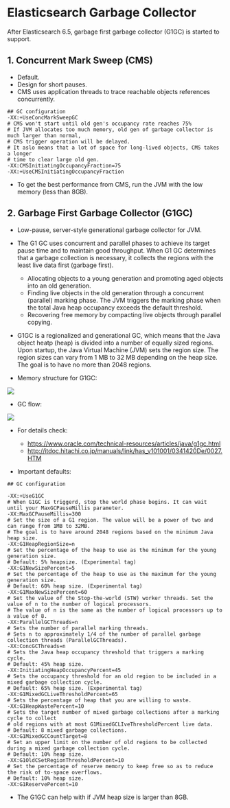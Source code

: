 # Elasticsearch Garbage Collector

After Elasticsearch 6.5, garbage first garbage collector (G1GC) is started to support.

## 1. Concurrent Mark Sweep (CMS)

- Default.
- Design for short pauses.
- CMS uses application threads to trace reachable objects references concurrently.

```
## GC configuration
-XX:+UseConcMarkSweepGC
# CMS won't start until old gen's occupancy rate reaches 75%
# If JVM allocates too much memory, old gen of garbage collector is much larger than normal,
# CMS trigger operation will be delayed.
# It aslo means that a lot of space for long-lived objects, CMS takes a longer
# time to clear large old gen.
-XX:CMSInitiatingOccupancyFraction=75
-XX:+UseCMSInitiatingOccupancyFraction
```

- To get the best performance from CMS, run the JVM with the low memory (less than 8GB).

## 2. Garbage First Garbage Collector (G1GC)

- Low-pause, server-style generational garbage collector for JVM.
- The G1 GC uses concurrent and parallel phases to achieve its target pause time and to maintain good throughput. When G1 GC determines that a garbage collection is necessary, it collects the regions with the least live data first (garbage first).
  - Allocating objects to a young generation and promoting aged objects into an old generation.
  - Finding live objects in the old generation through a concurrent (parallel) marking phase. The JVM triggers the marking phase when the total Java heap occupancy exceeds the default threshold.
  - Recovering free memory by compacting live objects through parallel copying.
- G1GC is a regionalized and generational GC, which means that the Java object heatp (heap) is divided into a number of equally sized regions. Upon startup, the Java Virtual Machine (JVM) sets the region size. The region sizes can vary from 1 MB to 32 MB depending on the heap size. The goal is to have no more than 2048 regions.

- Memory structure for G1GC:

![](http://itdoc.hitachi.co.jp/manuals/link/has_v101001/0341420De/GUID-26DC006B-F4C4-40F7-B367-390F902A212A-low.gif)

- GC flow:

![](http://itdoc.hitachi.co.jp/manuals/link/has_v101001/0341420De/GUID-7DD40728-5469-455C-93FA-823F9536C6B7-low.gif)

- For details check:

  - https://www.oracle.com/technical-resources/articles/java/g1gc.html
  - http://itdoc.hitachi.co.jp/manuals/link/has_v101001/0341420De/0027.HTM

- Important defaults:

```
## GC configuration

-XX:+UseG1GC
# When G1GC is triggerd, stop the world phase begins. It can wait until your MaxGCPauseMillis parameter.
-XX:MaxGCPauseMillis=300
# Set the size of a G1 region. The value will be a power of two and can range from 1MB to 32MB.
# The goal is to have around 2048 regions based on the minimum Java heap size.
-XX:G1HeapRegionSize=n
# Set the percentage of the heap to use as the minimum for the young generation size.
# Default: 5% heapsize. (Experimental tag)
-XX:G1NewSizePercent=5
# Set the percentage of the heap to use as the maximum for the young generation size.
# Default: 60% heap size. (Experimental tag)
-XX:G1MaxNewSizePercent=60
# Set the value of the Stop-the-world (STW) worker threads. Set the value of n to the number of logical processors.
# The value of n is the same as the number of logical processors up to a value of 8.
-XX:ParallelGCThreads=n
# Sets the number of parallel marking threads.
# Sets n to approximately 1/4 of the number of parallel garbage collection threads (ParallelGCThreads).
-XX:ConcGCThreads=n
# Sets the Java heap occupancy threshold that triggers a marking cycle.
# Default: 45% heap size.
-XX:InitiatingHeapOccupancyPercent=45
# Sets the occupancy threshold for an old region to be included in a mixed garbage collection cycle.
# Default: 65% heap size. (Experimental tag)
-XX:G1MixedGCLiveThresholdPercent=65
# Sets the percentage of heap that you are willing to waste.
-XX:G1HeapWastePercent=10
# Sets the target number of mixed garbage collections after a marking cycle to collect
# old regions with at most G1MixedGCLIveThresholdPercent live data.
# Default: 8 mixed garbage collections.
-XX:G1MixedGCCountTarget=8
# Set an upper limit on the number of old regions to be collected during a mixed garbage collection cycle.
# Default: 10% heap size.
-XX:G1OldCSetRegionThresholdPercent=10
# Set the percentage of reserve memory to keep free so as to reduce the risk of to-space overflows.
# Default: 10% heap size.
-XX:G1ReservePercent=10
```

- The G1GC can help with if JVM heap size is larger than 8GB.
